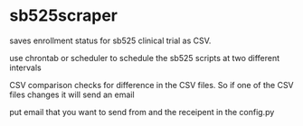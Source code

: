 # sb525scraper
saves enrollment status for sb525 clinical trial as CSV.

use chrontab or scheduler to schedule the sb525 scripts at two different intervals

CSV comparison checks for difference in the CSV files. So if one of the CSV files changes it will send an email

put email that you want to send from and the receipent in the config.py
